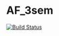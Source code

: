 # AF_3sem

[![Build Status](https://travis-ci.org/ryvard/AF_3sem.svg?branch=master)](https://travis-ci.org/ryvard/AF_3sem)

